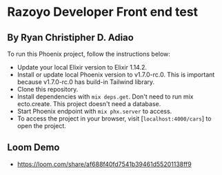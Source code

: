 # Razoyo Developer Front end test
## By Ryan Christipher D. Adiao

To run this Phoenix project, follow the instructions below:
  * Update your local Elixir version to Elixir 1.14.2. 
  * Install or update local Phoenix version to v1.7.0-rc.0. This is important because v1.7.0-rc.0 has build-in Tailwind library.
  * Clone this repository.
  * Install dependencies with `mix deps.get`. Don't need to run mix ecto.create. This project doesn't need a database.
  * Start Phoenix endpoint with `mix phx.server` to access.
  * To access the project in your browser, visit [`localhost:4000/cars`] to open the project.

## Loom Demo 
* https://loom.com/share/af688f40fd7541b39461d55201138ff9